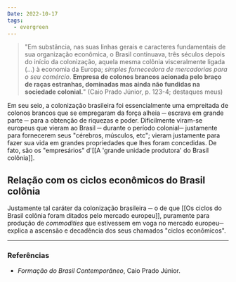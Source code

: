 ```yaml
---
Date: 2022-10-17
tags:
  - evergreen
---
```

> "Em substância, nas suas linhas gerais e caracteres fundamentais de sua organização econômica, o Brasil continuava, três séculos depois do início da colonização, aquela mesma colônia visceralmente ligada (...) à economia da Europa; *simples fornecedora de mercadorias para o seu comércio*.
> **Empresa de colonos brancos acionada pelo braço de raças estranhas, dominadas mas ainda não fundidas na sociedade colonial.**" (Caio Prado Júnior, p. 123-4; destaques meus)

Em seu seio, a colonização brasileira foi essencialmente uma empreitada de colonos brancos que se empregaram da força alheia ─ escrava em grande parte ─ para a obtenção de riquezas e poder. Dificilmente viram-se europeus que vieram ao Brasil ─ durante o período colonial─ justamente para fornecerem seus "cérebros, músculos, etc"; vieram justamente para fazer sua vida em grandes propriedades que lhes foram concedidas. De fato, são os "empresários" d'[[A 'grande unidade produtora' do Brasil colônia]].

## Relação com os ciclos econômicos do Brasil colônia
Justamente tal caráter da colonização brasileira ─ o de que [[Os ciclos do Brasil colônia foram ditados pelo mercado europeu]], puramente para produção de *commodities* que estivessem em voga no mercado europeu─ explica a ascensão e decadência dos seus chamados "ciclos econômicos".

---
### Referências
- *Formação do Brasil Contemporâneo*, Caio Prado Júnior.